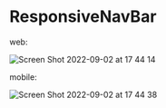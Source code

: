 # ResponsiveNavBar

web:

![Screen Shot 2022-09-02 at 17 44 14](https://user-images.githubusercontent.com/85590315/188232979-681c6390-6795-4ab8-a509-67a7eeeba1fc.png)

mobile:

![Screen Shot 2022-09-02 at 17 44 38](https://user-images.githubusercontent.com/85590315/188232992-9077f412-35c0-406e-acd6-c45604f6b9ce.png)
